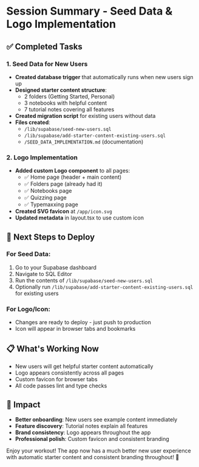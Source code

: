 # Session Summary - Seed Data & Logo Implementation

## ✅ Completed Tasks

### 1. Seed Data for New Users

- **Created database trigger** that automatically runs when new users sign up
- **Designed starter content structure**:
  - 2 folders (Getting Started, Personal)
  - 3 notebooks with helpful content
  - 7 tutorial notes covering all features
- **Created migration script** for existing users without data
- **Files created**:
  - `/lib/supabase/seed-new-users.sql`
  - `/lib/supabase/add-starter-content-existing-users.sql`
  - `/SEED_DATA_IMPLEMENTATION.md` (documentation)

### 2. Logo Implementation

- **Added custom Logo component** to all pages:
  - ✅ Home page (header + main content)
  - ✅ Folders page (already had it)
  - ✅ Notebooks page
  - ✅ Quizzing page
  - ✅ Typemaxxing page
- **Created SVG favicon** at `/app/icon.svg`
- **Updated metadata** in layout.tsx to use custom icon

## 🚀 Next Steps to Deploy

### For Seed Data:

1. Go to your Supabase dashboard
2. Navigate to SQL Editor
3. Run the contents of `/lib/supabase/seed-new-users.sql`
4. Optionally run `/lib/supabase/add-starter-content-existing-users.sql` for existing users

### For Logo/Icon:

- Changes are ready to deploy - just push to production
- Icon will appear in browser tabs and bookmarks

## 📋 What's Working Now

- New users will get helpful starter content automatically
- Logo appears consistently across all pages
- Custom favicon for browser tabs
- All code passes lint and type checks

## 🎯 Impact

- **Better onboarding**: New users see example content immediately
- **Feature discovery**: Tutorial notes explain all features
- **Brand consistency**: Logo appears throughout the app
- **Professional polish**: Custom favicon and consistent branding

Enjoy your workout! The app now has a much better new user experience with automatic starter content and consistent branding throughout! 💪
